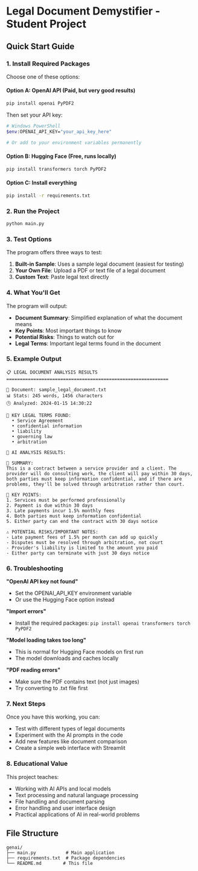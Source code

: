 # Legal Document Demystifier - Student Project

## Quick Start Guide

### 1. Install Required Packages

Choose one of these options:

#### Option A: OpenAI API (Paid, but very good results)
```bash
pip install openai PyPDF2
```
Then set your API key:
```bash
# Windows PowerShell
$env:OPENAI_API_KEY="your_api_key_here"

# Or add to your environment variables permanently
```

#### Option B: Hugging Face (Free, runs locally)
```bash
pip install transformers torch PyPDF2
```

#### Option C: Install everything
```bash
pip install -r requirements.txt
```

### 2. Run the Project
```bash
python main.py
```

### 3. Test Options

The program offers three ways to test:

1. **Built-in Sample**: Uses a sample legal document (easiest for testing)
2. **Your Own File**: Upload a PDF or text file of a legal document
3. **Custom Text**: Paste legal text directly

### 4. What You'll Get

The program will output:
- **Document Summary**: Simplified explanation of what the document means
- **Key Points**: Most important things to know
- **Potential Risks**: Things to watch out for
- **Legal Terms**: Important legal terms found in the document

### 5. Example Output

```
📋 LEGAL DOCUMENT ANALYSIS RESULTS
============================================================

📄 Document: sample_legal_document.txt
📊 Stats: 245 words, 1456 characters
🕒 Analyzed: 2024-01-15 14:30:22

🎯 KEY LEGAL TERMS FOUND:
  • Service Agreement
  • confidential information
  • liability
  • governing law
  • arbitration

🤖 AI ANALYSIS RESULTS:

📝 SUMMARY:
This is a contract between a service provider and a client. The provider will do consulting work, the client will pay within 30 days, both parties must keep information confidential, and if there are problems, they'll be solved through arbitration rather than court.

🎯 KEY POINTS:
1. Services must be performed professionally
2. Payment is due within 30 days
3. Late payments incur 1.5% monthly fees
4. Both parties must keep information confidential
5. Either party can end the contract with 30 days notice

⚠️ POTENTIAL RISKS/IMPORTANT NOTES:
- Late payment fees of 1.5% per month can add up quickly
- Disputes must be resolved through arbitration, not court
- Provider's liability is limited to the amount you paid
- Either party can terminate with just 30 days notice
```

### 6. Troubleshooting

**"OpenAI API key not found"**
- Set the OPENAI_API_KEY environment variable
- Or use the Hugging Face option instead

**"Import errors"**
- Install the required packages: `pip install openai transformers torch PyPDF2`

**"Model loading takes too long"**
- This is normal for Hugging Face models on first run
- The model downloads and caches locally

**"PDF reading errors"**
- Make sure the PDF contains text (not just images)
- Try converting to .txt file first

### 7. Next Steps

Once you have this working, you can:
- Test with different types of legal documents
- Experiment with the AI prompts in the code
- Add new features like document comparison
- Create a simple web interface with Streamlit

### 8. Educational Value

This project teaches:
- Working with AI APIs and local models
- Text processing and natural language processing
- File handling and document parsing
- Error handling and user interface design
- Practical applications of AI in real-world problems

## File Structure
```
genai/
├── main.py           # Main application
├── requirements.txt  # Package dependencies
└── README.md        # This file
```